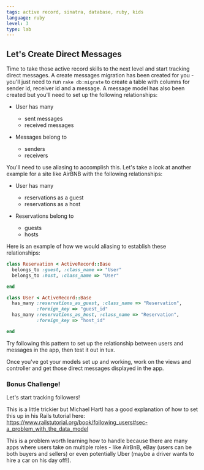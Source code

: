```yaml
---
tags: active record, sinatra, database, ruby, kids
language: ruby
level: 3
type: lab
---
```


## Let's Create Direct Messages

Time to take those active record skills to the next level and start tracking direct messages. A create messages migration has been created for you - you'll just need to run `rake db:migrate` to create a table with columns for sender id, receiver id and a message. A message model has also been created but you'll need to set up the following relationships:

+ User has many 
  * sent messages
  * received messages

+ Messages belong to 
  * senders
  * receivers

You'll need to use aliasing to accomplish this. Let's take a look at another example for a site like AirBNB with the following relationships:

+ User has many 
  * reservations as a guest
  * reservations as a host

+ Reservations belong to 
  * guests
  * hosts

Here is an example of how we would aliasing to establish these relationships:

```ruby
class Reservation < ActiveRecord::Base
  belongs_to :guest, :class_name => "User"
  belongs_to :host, :class_name => "User"

end

class User < ActiveRecord::Base
  has_many :reservations_as_guest, :class_name => "Reservation", 
           :foreign_key => "guest_id"
  has_many :reservations_as_host, :class_name => "Reservation", 
           :foreign_key => "host_id"

end
```

Try following this pattern to set up the relationship between users and messages in the app, then test it out in tux.

Once you've got your models set up and working, work on the views and controller and get those direct messages displayed in the app.

### Bonus Challenge!

Let's start tracking followers!

This is a little trickier but Michael Hartl has a good explanation of how to set this up in his Rails tutorial here: https://www.railstutorial.org/book/following_users#sec-a_problem_with_the_data_model

This is a problem worth learning how to handle because there are many apps where users take on multiple roles - like AirBnB, eBay (users can be both buyers and sellers) or even potentially Uber (maybe a driver wants to hire a car on his day off!).



